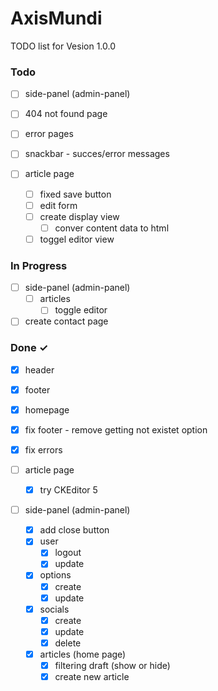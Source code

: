 # AxisMundi

TODO list for Vesion 1.0.0

### Todo
- [ ] side-panel (admin-panel)
  
- [ ] 404 not found page
- [ ] error pages
  
- [ ] snackbar - succes/error messages

- [ ] article page
  - [ ] fixed save button
  - [ ] edit form 
  - [ ] create display view
    - [ ] conver content data to html
  - [ ] toggel editor view

### In Progress
- [ ] side-panel (admin-panel)
  - [ ] articles
    - [ ] toggle editor
- [ ] create contact page

### Done ✓
- [x] header
- [x] footer
- [x] homepage
- [x] fix footer - remove getting not existet option
- [x] fix errors

- [ ] article page
  - [x] try CKEditor 5
  
- [ ] side-panel (admin-panel)
  - [x] add close button
  - [x] user
    - [x] logout
    - [x] update
  - [x] options
    - [x] create 
    - [x] update
  - [x] socials
    - [x] create
    - [x] update
    - [x] delete
  - [x] articles (home page)
    - [x] filtering draft (show or hide)
    - [x] create new article